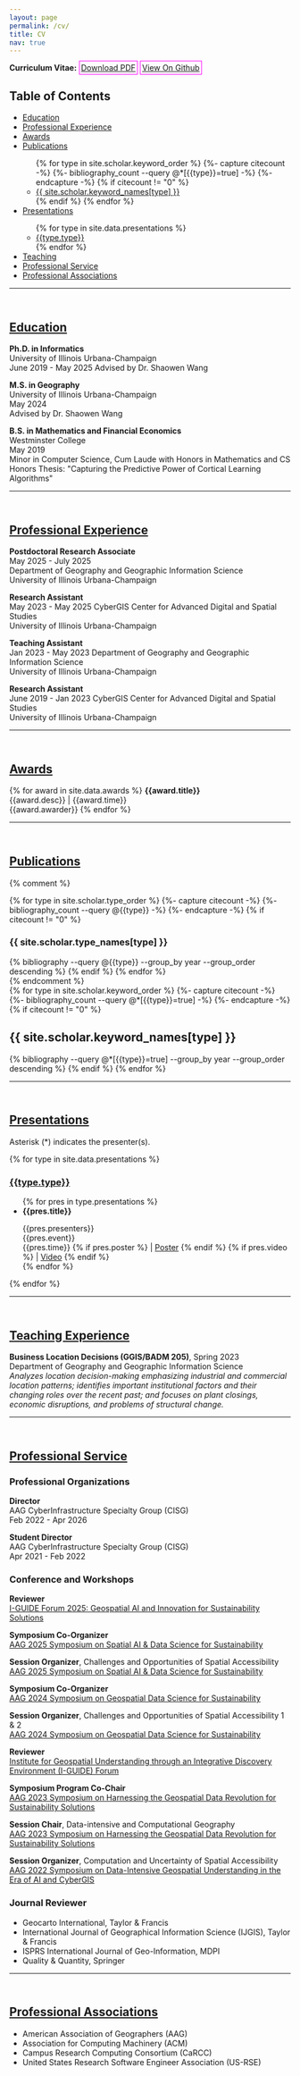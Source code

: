 ```yaml
---
layout: page
permalink: /cv/
title: CV
nav: true
---
```


**Curriculum Vitae:** <a href="https://raw.githubusercontent.com/alexandermichels/CV/master/CurriculumVitae.pdf" style="padding:3px; border:1px solid fuchsia" target="_blank">Download PDF</a> <a href="https://github.com/alexandermichels/CV/blob/master/CurriculumVitae.pdf" style="padding:3px; border:1px solid fuchsia" target="_blank">View On Github</a>

<!-- <p>Resume: <a href="https://raw.githubusercontent.com/alexandermichels/CV/master/Resume.pdf" target="_blank">Download PDF</a>, <a href="https://github.com/alexandermichels/CV/blob/master/Resume.pdf" target="_blank">View On Github</a></p> -->

## Table of Contents

<ul>
    <li><a href="#edu">Education</a></li>
    <li><a href="#prof-exp">Professional Experience</a></li>
    <li><a href="#awards">Awards</a></li>
    <li><a href="#pub">Publications</a></li>
    <ul>
        {% for type in site.scholar.keyword_order %}
        {%- capture citecount -%}
        {%- bibliography_count --query @*[{{type}}=true] -%}
        {%- endcapture -%}
        {% if citecount != "0"  %}
            <li><a href="#{{type}}">{{ site.scholar.keyword_names[type] }}</a></li>
        {% endif %}
        {% endfor %}
    </ul>
    <li><a href="#pres">Presentations</a></li>
    <ul>
        {% for type in site.data.presentations %}
        <li><a href="#{{type.link}}">{{type.type}}</a></li>
        {% endfor %}
    </ul>
    <li><a href="#teaching">Teaching</a></li>
    <li><a href="#prof-service">Professional Service</a></li>
    <li><a href="#prof-assoc">Professional Associations</a></li>
</ul>




<hr id="edu" style="margin-bottom:1.5cm" />

## [Education](#edu)

**Ph.D. in Informatics**  
University of Illinois Urbana-Champaign  
June 2019 - May 2025
Advised by Dr. Shaowen Wang

**M.S. in Geography**  
University of Illinois Urbana-Champaign  
May 2024  
Advised by Dr. Shaowen Wang

**B.S. in Mathematics and Financial Economics**   
Westminster College  
May 2019  
Minor in Computer Science, Cum Laude with Honors in Mathematics and CS  
Honors Thesis: "Capturing the Predictive Power of Cortical Learning Algorithms"




<hr id="prof-exp" style="margin-bottom:1.5cm" />

## [Professional Experience](#prof-exp)

**Postdoctoral Research Associate**  
May 2025 - July 2025  
Department of Geography and Geographic Information Science  
University of Illinois Urbana-Champaign

**Research Assistant**  
May 2023 - May 2025 
CyberGIS Center for Advanced Digital and Spatial Studies  
University of Illinois Urbana-Champaign

**Teaching Assistant**  
Jan 2023 - May 2023
Department of Geography and Geographic Information Science  
University of Illinois Urbana-Champaign

**Research Assistant**  
June 2019 - Jan 2023
CyberGIS Center for Advanced Digital and Spatial Studies  
University of Illinois Urbana-Champaign




<hr id="awards" style="margin-bottom:1.5cm" />

## [Awards](#awards)

{% for award in site.data.awards %}
  <b>{{award.title}}</b><br>
  {{award.desc}} | {{award.time}}<br>
  {{award.awarder}}
{% endfor %}




<hr id="pub" style="margin-bottom:1.5cm" />

## [Publications](#pub)

<!--See [publications page](/publications/)-->
{% comment %}
<div class="publications">
{% for type in site.scholar.type_order %}
  {%- capture citecount -%}
  {%- bibliography_count --query @{{type}} -%}
  {%- endcapture -%}
  {% if citecount != "0"  %}
    <h3 id="{{type}}">{{ site.scholar.type_names[type] }}</h3>
    {% bibliography --query @{{type}} --group_by year --group_order descending %}
  {% endif %}
{% endfor %}
</div>
{% endcomment %}

<div class="publications">
{% for type in site.scholar.keyword_order %}
  {%- capture citecount -%}
  {%- bibliography_count --query @*[{{type}}=true] -%}
  {%- endcapture -%}
  {% if citecount != "0"  %}
    <h2 id="{{type}}">{{ site.scholar.keyword_names[type] }}</h2>
    {% bibliography --query @*[{{type}}=true] --group_by year --group_order descending %}
  {% endif %}
{% endfor %}
</div>




<hr id="pres" style="margin-bottom:1.5cm" />

## [Presentations](#pres)

<!--See [presentations page](/presentations/)-->

Asterisk (*) indicates the presenter(s).

{% for type in site.data.presentations %}
  <a id="{{type.link}}"></a>
  <h3><a href="#{{type.link}}">{{type.type}}</a></h3>
  <ul>
  {% for pres in type.presentations %}
    <li><b>{{pres.title}}</b><br>
    <p style="text-align:left;">
        {{pres.presenters}}<br>
        {{pres.event}}
        <span style="float:right;">
            {{pres.time}}
            {% if pres.poster %}
            | <a href="{{pres.poster}}" target="_blank">Poster</a>
            {% endif %}
            {% if pres.video %}
            | <a href="{{pres.video}}" target="_blank">Video</a>
            {% endif %}
        </span>
    </p>
    </li>
  {% endfor %}
  </ul>
{% endfor %}




<hr id="teaching" style="margin-bottom:1.5cm" />

## [Teaching Experience](#teaching)

**Business Location Decisions (GGIS/BADM 205)**, Spring 2023  
Department of Geography and Geographic Information Science  
*Analyzes location decision-making emphasizing industrial and commercial location patterns; identifies important institutional factors and their changing roles over the recent past; and focuses on plant closings, economic disruptions, and problems of structural change.*  




<hr id="prof-service" style="margin-bottom:1.5cm" />

## [Professional Service](#prof-service)

### Professional Organizations

**Director**  
AAG CyberInfrastructure Specialty Group (CISG)  
Feb 2022 - Apr 2026  

**Student Director**  
AAG CyberInfrastructure Specialty Group (CISG)  
Apr 2021 - Feb 2022  

### Conference and Workshops

**Reviewer**  
[I-GUIDE Forum 2025: Geospatial AI and Innovation for Sustainability Solutions](https://i-guide.io/forum/forum-2025/)

**Symposium Co-Organizer**  
[AAG 2025 Symposium on Spatial AI & Data Science for Sustainability](https://i-guide.io/aag-2025-symposium-on-spatial-ai-data-science-for-sustainability/)  

**Session Organizer**, Challenges and Opportunities of Spatial Accessibility
[AAG 2025 Symposium on Spatial AI & Data Science for Sustainability](https://i-guide.io/aag-2025-symposium-on-spatial-ai-data-science-for-sustainability/) 

**Symposium Co-Organizer**  
[AAG 2024 Symposium on Geospatial Data Science for Sustainability](https://iguide.illinois.edu/aag-2024-symposium-on-geospatial-data-science-for-sustainability/)  

**Session Organizer**, Challenges and Opportunities of Spatial Accessibility 1 & 2  
[AAG 2024 Symposium on Geospatial Data Science for Sustainability](https://iguide.illinois.edu/aag-2024-symposium-on-geospatial-data-science-for-sustainability/) 

**Reviewer**  
[Institute for Geospatial Understanding through an Integrative Discovery Environment (I-GUIDE) Forum](https://iguide.illinois.edu/forum-2023/)

**Symposium Program Co-Chair**  
[AAG 2023 Symposium on Harnessing the Geospatial Data Revolution for Sustainability Solutions](https://iguide.illinois.edu/aag-2023-symposium-on-harnessing-the-geospatial-data-revolution-for-sustainability-solutions/)  

**Session Chair**, Data-intensive and Computational Geography  
[AAG 2023 Symposium on Harnessing the Geospatial Data Revolution for Sustainability Solutions](https://iguide.illinois.edu/aag-2023-symposium-on-harnessing-the-geospatial-data-revolution-for-sustainability-solutions/)  

**Session Organizer**, Computation and Uncertainty of Spatial Accessibility  
[AAG 2022 Symposium on Data-Intensive Geospatial Understanding in the Era of AI and CyberGIS](https://cybergis.illinois.edu/aag-symposium-2022/)

### Journal Reviewer

* Geocarto International, Taylor & Francis
* International Journal of Geographical Information Science (IJGIS), Taylor & Francis
* ISPRS International Journal of Geo-Information, MDPI
* Quality & Quantity, Springer




<hr id="prof-assoc" style="margin-bottom:1.5cm" />

## [Professional Associations](#prof-assoc)

* American Association of Geographers (AAG)
* Association for Computing Machinery (ACM)
* Campus Research Computing Consortium (CaRCC)
* United States Research Software Engineer Association (US-RSE)
